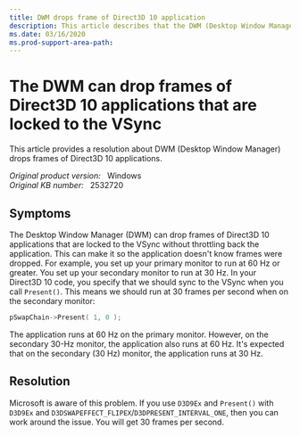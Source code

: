 ```yaml
---
title: DWM drops frame of Direct3D 10 application
description: This article describes that the DWM (Desktop Window Manager) can drop frames of Direct3D 10 applications, which are locked to the VSync without throttling back the application.
ms.date: 03/16/2020
ms.prod-support-area-path: 
---
```

# The DWM can drop frames of Direct3D 10 applications that are locked to the VSync

This article provides a resolution about DWM (Desktop Window Manager) drops frames of Direct3D 10 applications.

_Original product version:_ &nbsp;  Windows  
_Original KB number:_ &nbsp; 2532720

## Symptoms

The Desktop Window Manager (DWM) can drop frames of Direct3D 10 applications that are locked to the VSync without throttling back the application. This can make it so the application doesn't know frames were dropped. For example, you set up your primary monitor to run at 60 Hz or greater. You set up your secondary monitor to run at 30 Hz. In your Direct3D 10 code, you specify that we should sync to the VSync when you call `Present()`. This means we should run at 30 frames per second when on the secondary monitor:

```cpp
pSwapChain->Present( 1, 0 );
```

The application runs at 60 Hz on the primary monitor. However, on the secondary 30-Hz monitor, the application also runs at 60 Hz. It's expected that on the secondary (30 Hz) monitor, the application runs at 30 Hz.

## Resolution

Microsoft is aware of this problem. If you use `D3D9Ex` and `Present()` with `D3D9Ex` and `D3DSWAPEFFECT_FLIPEX`/`D3DPRESENT_INTERVAL_ONE`, then you can work around the issue. You will get 30 frames per second.
